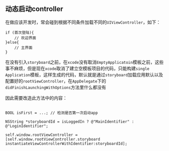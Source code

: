 ## 动态启动controller

在做应该开发时，常会碰到根据不同条件加载不同的`UIViewController`，如下：

```objc
if (首次登陆){
    // 欢迎界面
}else{
    // 主界面
}
```

在没有引入`storyboard`之前，在`xcode`没有取消`EmptyApplicatoin`模板之前，这些事不麻烦，但是现在`xcode`取消了建立空模板项目的代码，只能构建`single Application`模板，这样生成的代码，默认就是通过`storyboard`加载应用默认以及配置好的`rootViewController`，在`AppDelegate`下的`didFinishLaunchingWithOptions`方法里什么都没有

因此需要改造此方法中的内容：

```objc

BOOL isFirst = ...; // 检测是否第一次启动app

NSString *storyboardId = isLoggedIn ? @"MainIdentifier" : @"LoginIdentifier";

self.window.rootViewController = [self.window.rootViewController.storyboard instantiateViewControllerWithIdentifier:storyboardId];


```
